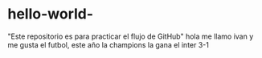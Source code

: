# hello-world-
 "Este repositorio es para practicar el flujo de GitHub"
hola me llamo ivan y me gusta el futbol, este año la champions la gana el inter 3-1
